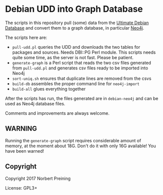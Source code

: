 Debian UDD into Graph Database
==============================

The scripts in this repository pull (some) data from the
[Ultimate Debian Database](https://wiki.debian.org/UltimateDebianDatabase/)
and convert them to a graph database, in particular [Neo4j](https://neo4j.com/).

The scripts here are:

- `pull-udd.pl` queries the UDD and downloads the two tables for packages
and sources. Needs DBI::PG Perl module. This scripts
needs quite some time, as the server is not fast. Please be patient.
- `generate-graph` is a Perl script that reads the two csv files generated
from `pull-udd.pl` and generates csv files ready to be imported into
Neo4j
- `sort-uniq.sh` ensures that duplicate lines are removed from the csvs
- `build-db` assembles the proper command line for `neo4j-import`
- `build-all` glues everything together

After the scripts has run, the files generated are in `debian-neo4j` 
and can be used as Neo4j database files.

Comments and improvements are always welcome.

WARNING
-------
Running the `generate-graph` script requires considerable amount of
memory, at the moment about 18G. Don't do it with only 16G available!
You have been warned!

Copyright
---------
Copyright 2017 Norbert Preining

License: GPL3+
